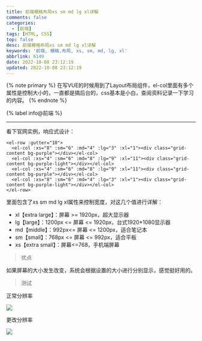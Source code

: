 ```yaml
---
title: 前端栅格布局xs sm md lg xl详解
comments: false
categories:
  - [前端]
tags: [HTML, CSS]
top: false
desc: 前端栅格布局xs sm md lg xl详解
keywords: '前端, 栅格,布局, xs, sm, md, lg, xl'
abbrlink: 6149
date: 2022-10-08 23:12:19
updated: 2022-10-08 23:12:19
---
```



{% note primary %}
在写VUE的时候用到了Layout布局组件，el-col里面有多个属性是控制大小的，一直都是搞后台的，css基本是小白，查阅资料记录一下学习的内容。
{% endnote %}

{% label info@前端 %}


<!--more-->
<hr />

看下官网实例，响应式设计：
```
<el-row :gutter="10">
  <el-col :xs="8" :sm="6" :md="4" :lg="3" :xl="1"><div class="grid-content bg-purple"></div></el-col>
  <el-col :xs="4" :sm="6" :md="8" :lg="9" :xl="11"><div class="grid-content bg-purple-light"></div></el-col>
  <el-col :xs="4" :sm="6" :md="8" :lg="9" :xl="11"><div class="grid-content bg-purple"></div></el-col>
  <el-col :xs="8" :sm="6" :md="4" :lg="3" :xl="1"><div class="grid-content bg-purple-light"></div></el-col>
</el-row>
```
里面包含了xs sm md lg xl属性来控制宽度，对这几个值进行详解：
- xl【extra large】：屏幕 >= 1920px，超大显示器
- lg【large】：1200px <= 屏幕 <= 1920px，台式1920*1080显示器
- md【middle】：992px<= 屏幕 <= 1200px，适合笔记本
- sm【small】：768px <= 屏幕 <= 992px，适合平板
- xs【extra small】：屏幕<=768，手机端屏幕

> 优点

如果屏幕的大小发生改变，系统会根据设置的大小进行分别显示，感觉挺好用的。

> 测试

正常分辨率

![](1.png)

更改分辨率

![](2.png)
